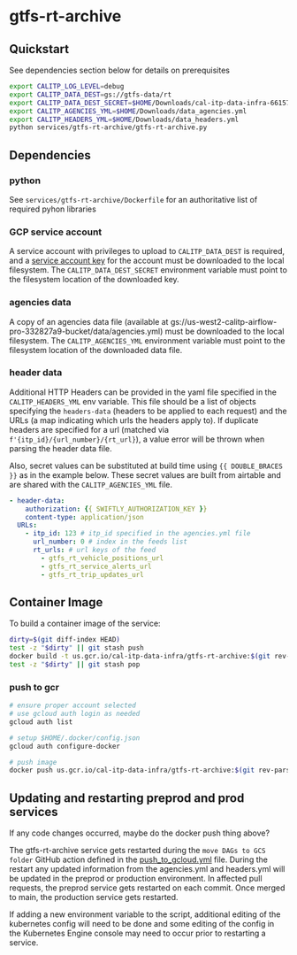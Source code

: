 # gtfs-rt-archive

## Quickstart

See dependencies section below for details on prerequisites

```bash
export CALITP_LOG_LEVEL=debug
export CALITP_DATA_DEST=gs://gtfs-data/rt
export CALITP_DATA_DEST_SECRET=$HOME/Downloads/cal-itp-data-infra-661571285e30.json
export CALITP_AGENCIES_YML=$HOME/Downloads/data_agencies.yml
export CALITP_HEADERS_YML=$HOME/Downloads/data_headers.yml
python services/gtfs-rt-archive/gtfs-rt-archive.py
```

## Dependencies

### python

See `services/gtfs-rt-archive/Dockerfile` for an authoritative list of required pyhon libraries

### GCP service account

A service account with privileges to upload to `CALITP_DATA_DEST` is required, and a
[service account key](https://cloud.google.com/iam/docs/creating-managing-service-account-keys#iam-service-account-keys-create-console)
for the account must be downloaded to the local filesystem. The `CALITP_DATA_DEST_SECRET` environment variable must point to the
filesystem location of the downloaded key.

### agencies data

A copy of an agencies data file (available at gs://us-west2-calitp-airflow-pro-332827a9-bucket/data/agencies.yml) must be downloaded to the local
filesystem. The `CALITP_AGENCIES_YML` environment variable must point to the filesystem location of the downloaded data file.

### header data

Additional HTTP Headers can be provided in the yaml file specified in the `CALITP_HEADERS_YML` env variable. This file should be a list of
objects specifying the `headers-data` (headers to be applied to each request) and the URLs (a map indicating which urls the headers apply to).
If duplicate headers are specified for a url (matched via `f'{itp_id}/{url_number}/{rt_url}`), a value error will be thrown when parsing the
header data file.

Also, secret values can be substituted at build time using `{{ DOUBLE_BRACES }}` as in the example below. These secret values are built from
airtable and are shared with the `CALITP_AGENCIES_YML` file.

```yaml
- header-data:
    authorization: {{ SWIFTLY_AUTHORIZATION_KEY }}
    content-type: application/json
  URLs:
    - itp_id: 123 # itp_id specified in the agencies.yml file
      url_number: 0 # index in the feeds list
      rt_urls: # url keys of the feed
        - gtfs_rt_vehicle_positions_url
        - gtfs_rt_service_alerts_url
        - gtfs_rt_trip_updates_url
```

## Container Image

To build a container image of the service:

```bash
dirty=$(git diff-index HEAD)
test -z "$dirty" || git stash push
docker build -t us.gcr.io/cal-itp-data-infra/gtfs-rt-archive:$(git rev-parse HEAD) services/gtfs-rt-archive
test -z "$dirty" || git stash pop
```

### push to gcr

```bash
# ensure proper account selected
# use gcloud auth login as needed
gcloud auth list

# setup $HOME/.docker/config.json
gcloud auth configure-docker

# push image
docker push us.gcr.io/cal-itp-data-infra/gtfs-rt-archive:$(git rev-parse HEAD)
```
## Updating and restarting preprod and prod services

If any code changes occurred, maybe do the docker push thing above?

The gtfs-rt-archive service gets restarted during the `move DAGs to GCS folder` GitHub action defined in the [push_to_gcloud.yml](https://github.com/cal-itp/data-infra/blob/main/.github/workflows/push_to_gcloud.yml) file. During the restart any updated information from the agencies.yml and headers.yml will be updated in the preprod or production environment. In affected pull requests, the preprod service gets restarted on each commit. Once merged to main, the production service gets restarted.

If adding a new environment variable to the script, additional editing of the kubernetes config will need to be done and some editing of the config in the Kubernetes Engine console may need to occur prior to restarting a service.
